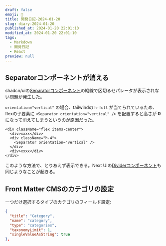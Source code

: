 ```yaml
---
draft: false
emoji: 🌹
title: 開発日記-2024-01-20
slug: diary-2024-01-20
published_at: 2024-01-20 22:01:10
modified_at: 2024-01-20 22:01:10
tags:
  - Markdown
  - 開発日記
  - React
preview: null
---
```


## Separatorコンポーネントが消える

shadcn/uiの[Separatorコンポーネント](https://ui.shadcn.com/docs/components/separator)の縦線で区切るセパレータが表示されない問題が発生した。

`orientation="vertical"` の場合、tailwindの `h-full` が当てられているため、flexの子要素に `<Separator orientation="vertical" />` を配置すると高さが **0** になって消えてしまうというのが原因だった。

```tsx
<div className="flex items-center">
  <div>xxxx</div>
  <div className="h-4">
    <Separator orientation="vertical" />
  </div>
  <div>xxxx</div>
</div>
```

このような方法で、とりあえず表示できる。Next UIの[Dividerコンポーネント](https://nextui.org/docs/components/divider)も同じようなことが起きる。

## Front Matter CMSのカテゴリの設定

一つだけ選択するタイプのカテゴリのフィールド設定:

```json
{
  "title": "Category",
  "name": "category",
  "type": "categories",
  "taxonomyLimit": 1,
  "singleValueAsString": true
},
```
